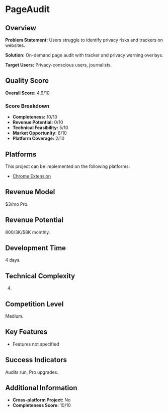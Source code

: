 # PageAudit

## Overview
**Problem Statement:** Users struggle to identify privacy risks and trackers on websites.

**Solution:** On-demand page audit with tracker and privacy warning overlays.

**Target Users:** Privacy-conscious users, journalists.

## Quality Score
**Overall Score:** 4.9/10

### Score Breakdown
- **Completeness:** 10/10
- **Revenue Potential:** 0/10
- **Technical Feasibility:** 5/10
- **Market Opportunity:** 6/10
- **Platform Coverage:** 2/10

## Platforms
This project can be implemented on the following platforms:
- [Chrome Extension](./platforms/chrome-extension/)

## Revenue Model
$3/mo Pro.

## Revenue Potential
$800/$3K/$8K monthly.

## Development Time
4 days.

## Technical Complexity
4.

## Competition Level
Medium.

## Key Features
- Features not specified

## Success Indicators
Audits run, Pro upgrades.

## Additional Information
- **Cross-platform Project:** No
- **Completeness Score:** 10/10
